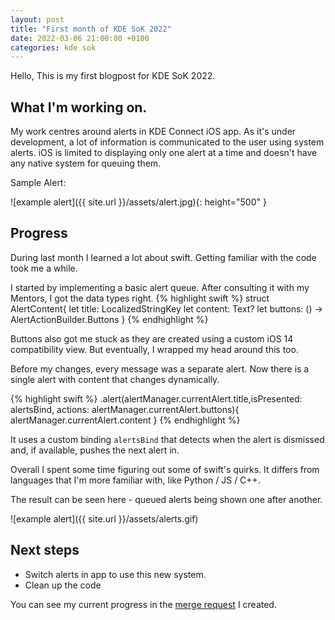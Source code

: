 ```yaml
---
layout: post
title: "First month of KDE SoK 2022"
date: 2022-03-06 21:00:00 +0100
categories: kde sok
---
```


Hello, This is my first blogpost for KDE SoK 2022.

## What I'm working on.

My work centres around alerts in KDE Connect iOS app. As it's under development, a lot of information is communicated to the user using system alerts. iOS is limited to displaying only one alert at a time and doesn't have any native system for queuing them.

Sample Alert:

![example alert]({{ site.url }}/assets/alert.jpg){: height="500" }

## Progress

During last month I learned a lot about swift. Getting familiar with the code took me a while.

I started by implementing a basic alert queue. After consulting it with my Mentors, I got the data types right.
{% highlight swift %}
struct AlertContent{
let title: LocalizedStringKey
let content: Text?
let buttons: () -> AlertActionBuilder.Buttons
}
{% endhighlight %}

Buttons also got me stuck as they are created using a custom iOS 14 compatibility view. But eventually, I wrapped my head around this too.

Before my changes, every message was a separate alert. Now there is a single alert with content that changes dynamically.

{% highlight swift %}
.alert(alertManager.currentAlert.title,isPresented: alertsBind,
actions: alertManager.currentAlert.buttons){
alertManager.currentAlert.content
}
{% endhighlight %}

It uses a custom binding `alertsBind` that detects when the alert is dismissed and, if available, pushes the next alert in.

Overall I spent some time figuring out some of swift's quirks. It differs from languages that I'm more familiar with, like Python / JS / C++.

The result can be seen here - queued alerts being shown one after another.

![example alert]({{ site.url }}/assets/alerts.gif)

## Next steps

- Switch alerts in app to use this new system.
- Clean up the code

You can see my current progress in the [merge request](https://invent.kde.org/network/kdeconnect-ios/-/merge_requests/42) I created.
